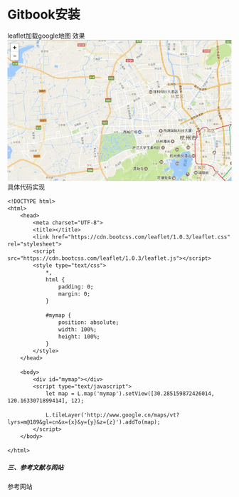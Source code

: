 Gitbook安装
====
leaflet加载google地图
效果
![](/imgs/googlemap_leaflet.jpg)
具体代码实现
```
<!DOCTYPE html>
<html>
	<head>
		<meta charset="UTF-8">
		<title></title>
		<link href="https://cdn.bootcss.com/leaflet/1.0.3/leaflet.css" rel="stylesheet">
		<script src="https://cdn.bootcss.com/leaflet/1.0.3/leaflet.js"></script>
		<style type="text/css">
			*,
			html {
				padding: 0;
				margin: 0;
			}
			
			#mymap {
				position: absolute;
				width: 100%;
				height: 100%;
			}
		</style>
	</head>

	<body>
		<div id="mymap"></div>
		<script type="text/javascript">
			let map = L.map('mymap').setView([30.285159872426014, 120.1633071899414], 12);

			L.tileLayer('http://www.google.cn/maps/vt?lyrs=m@189&gl=cn&x={x}&y={y}&z={z}').addTo(map);
		</script>
	</body>

</html>
```
##### 三、参考文献与网站

参考网站[](http://www.knowsky.com/610033.html)
